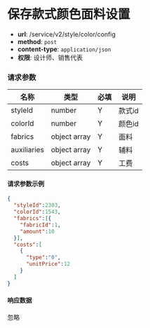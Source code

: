 保存款式颜色面料设置
=======

- **url**: /service/v2/style/color/config
- **method**: `post`
- **content-type**: `application/json`
- **权限**: 设计师、销售代表

### 请求参数

|     名称    |     类型     | 必填 |  说明  |
|-------------|--------------|------|--------|
| styleId     | number       | Y    | 款式id |
| colorId     | number       | Y    | 颜色id |
| fabrics     | object array | Y    | 面料   |
| auxiliaries | object array | Y    | 辅料   |
| costs       | object array | Y    | 工费   |



#### 请求参数示例

```json
{
  "styleId":2303,
  "colorId":1543,
  "fabrics":[{
    "fabricId":1,
    "amount":10
  }],
  "costs":[
    {
      "type":"0",
      "unitPrice":12
    }
  ]
}
```

#### 响应数据

忽略